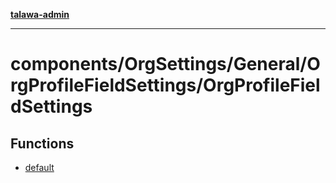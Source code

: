 [**talawa-admin**](../../../../../README.md)

***

# components/OrgSettings/General/OrgProfileFieldSettings/OrgProfileFieldSettings

## Functions

- [default](functions/default.md)
